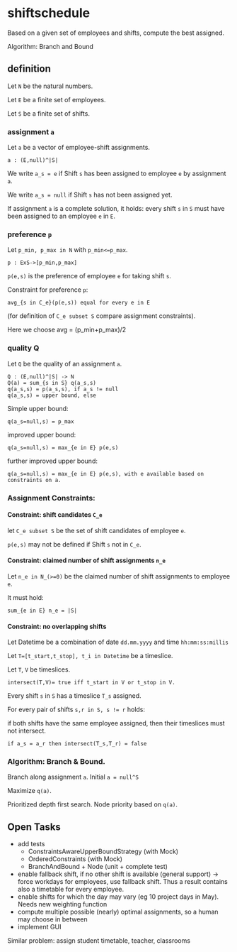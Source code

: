 # shiftschedule
Based on a given set of employees and shifts, compute the best assigned.

Algorithm: Branch and Bound

## definition
Let ``N`` be the natural numbers.

Let ``E`` be a finite set of employees.

Let ``S`` be a finite set of shifts.

### assignment ``a``
Let ``a`` be a vector of employee-shift assignments.

    a : (E,null)^|S| 

We write ``a_s = e`` if Shift ``s`` has been assigned to employee ``e`` by assignment ``a``.

We write ``a_s = null`` if Shift ``s`` has not been assigned yet.

If assignment ``a`` is a complete solution, it holds: every shift ``s`` in ``S`` must have been assigned to an employee ``e`` in ``E``. 

### preference ``p``
Let ``p_min, p_max in N`` with ``p_min<=p_max``.
 
    p : ExS->[p_min,p_max] 

``p(e,s)`` is the preference of employee ``e`` for taking shift ``s``.

Constraint for preference ``p``: 

    avg_{s in C_e}(p(e,s)) equal for every e in E 

(for definition of ``C_e subset S`` compare assignment constraints). 

Here we choose 
    avg = (p_min+p_max)/2

### quality Q
Let ``Q`` be the quality of an assignment ``a``.

    Q : (E,null)^|S| -> N
    Q(a) = sum_{s in S} q(a_s,s)
    q(a_s,s) = p(a_s,s), if a_s != null
    q(a_s,s) = upper bound, else

Simple upper bound:
 
    q(a_s=null,s) = p_max

improved upper bound:

    q(a_s=null,s) = max_{e in E} p(e,s)

further improved upper bound:

    q(a_s=null,s) = max_{e in E} p(e,s), with e available based on constraints on a.

### Assignment Constraints:
#### Constraint: shift candidates ``C_e``
let ``C_e subset S`` be the set of shift candidates of employee ``e``.

``p(e,s)`` may not be defined if Shift ``s`` not in ``C_e``.

#### Constraint: claimed number of shift assignments ``n_e``
Let ``n_e in N_(>=0)`` be the claimed number of shift assignments to employee ``e``.

It must hold:
    
    sum_{e in E} n_e = |S|

#### Constraint: no overlapping shifts
Let Datetime be a combination of date ``dd.mm.yyyy`` and time ``hh:mm:ss:millis``

Let ``T=[t_start,t_stop], t_i in Datetime`` be a timeslice.

Let ``T``, ``V`` be timeslices.

    intersect(T,V)= true iff t_start in V or t_stop in V.

Every shift ``s`` in ``S`` has a timeslice ``T_s`` assigned.

For every pair of shifts ``s,r in S, s != r`` holds:

if both shifts have the same employee assigned, then their timeslices must not intersect.

    if a_s = a_r then intersect(T_s,T_r) = false
			
### Algorithm: Branch & Bound.
Branch along assignment ``a``. Initial ``a = null^S``

Maximize ``q(a)``.

Prioritized depth first search. Node priority based on ``q(a)``.


## Open Tasks
* add tests
  * ConstraintsAwareUpperBoundStrategy (with Mock)
  * OrderedConstraints (with Mock)
  * BranchAndBound + Node (unit + complete test)
* enable fallback shift, if no other shift is available (general support) -> force workdays for employees, use fallback shift. Thus a result contains also a timetable for every employee.
* enable shifts for which the day may vary (eg 10 project days in May). Needs new weighting function
* compute multiple possible (nearly) optimal assignments, so a human may choose in between
* implement GUI


Similar problem: assign student timetable, teacher, classrooms